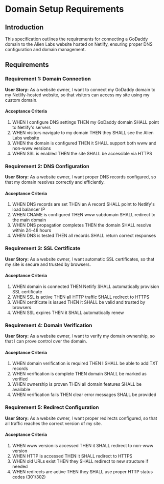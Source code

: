 # Domain Setup Requirements

## Introduction

This specification outlines the requirements for connecting a GoDaddy domain to the Alien Labs website hosted on Netlify, ensuring proper DNS configuration and domain management.

## Requirements

### Requirement 1: Domain Connection

**User Story:** As a website owner, I want to connect my GoDaddy domain to my Netlify-hosted website, so that visitors can access my site using my custom domain.

#### Acceptance Criteria

1. WHEN I configure DNS settings THEN my GoDaddy domain SHALL point to Netlify's servers
2. WHEN visitors navigate to my domain THEN they SHALL see the Alien Labs website
3. WHEN the domain is configured THEN it SHALL support both www and non-www versions
4. WHEN SSL is enabled THEN the site SHALL be accessible via HTTPS

### Requirement 2: DNS Configuration

**User Story:** As a website owner, I want proper DNS records configured, so that my domain resolves correctly and efficiently.

#### Acceptance Criteria

1. WHEN DNS records are set THEN an A record SHALL point to Netlify's load balancer IP
2. WHEN CNAME is configured THEN www subdomain SHALL redirect to the main domain
3. WHEN DNS propagation completes THEN the domain SHALL resolve within 24-48 hours
4. WHEN DNS is tested THEN all records SHALL return correct responses

### Requirement 3: SSL Certificate

**User Story:** As a website owner, I want automatic SSL certificates, so that my site is secure and trusted by browsers.

#### Acceptance Criteria

1. WHEN domain is connected THEN Netlify SHALL automatically provision SSL certificate
2. WHEN SSL is active THEN all HTTP traffic SHALL redirect to HTTPS
3. WHEN certificate is issued THEN it SHALL be valid and trusted by browsers
4. WHEN SSL expires THEN it SHALL automatically renew

### Requirement 4: Domain Verification

**User Story:** As a website owner, I want to verify my domain ownership, so that I can prove control over the domain.

#### Acceptance Criteria

1. WHEN domain verification is required THEN I SHALL be able to add TXT records
2. WHEN verification is complete THEN domain SHALL be marked as verified
3. WHEN ownership is proven THEN all domain features SHALL be available
4. WHEN verification fails THEN clear error messages SHALL be provided

### Requirement 5: Redirect Configuration

**User Story:** As a website owner, I want proper redirects configured, so that all traffic reaches the correct version of my site.

#### Acceptance Criteria

1. WHEN www version is accessed THEN it SHALL redirect to non-www version
2. WHEN HTTP is accessed THEN it SHALL redirect to HTTPS
3. WHEN old URLs exist THEN they SHALL redirect to new structure if needed
4. WHEN redirects are active THEN they SHALL use proper HTTP status codes (301/302)